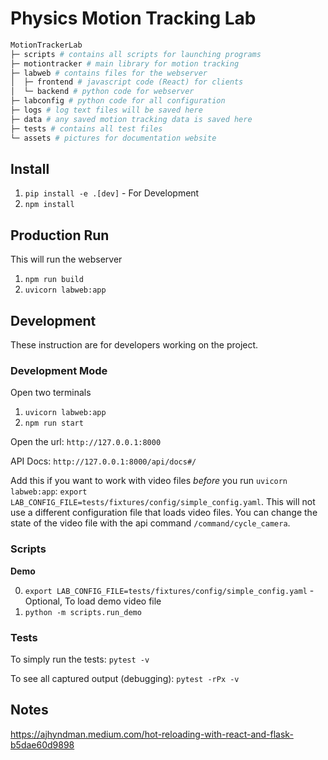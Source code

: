 # Physics Motion Tracking Lab

```python
MotionTrackerLab
├─ scripts # contains all scripts for launching programs
├─ motiontracker # main library for motion tracking
├─ labweb # contains files for the webserver
│  ├─ frontend # javascript code (React) for clients
│  └─ backend # python code for webserver
├─ labconfig # python code for all configuration
├─ logs # log text files will be saved here
├─ data # any saved motion tracking data is saved here
├─ tests # contains all test files 
└─ assets # pictures for documentation website
```

## Install

1. `pip install -e .[dev]` - For Development
2. `npm install`

## Production Run

This will run the webserver

1. `npm run build`
2. `uvicorn labweb:app`

## Development

These instruction are for developers working on the project.

### Development Mode

Open two terminals

1. `uvicorn labweb:app`
2. `npm run start`

Open the url: `http://127.0.0.1:8000`

API Docs: `http://127.0.0.1:8000/api/docs#/`

Add this if you want to work with video files *before* you run `uvicorn labweb:app`: `export LAB_CONFIG_FILE=tests/fixtures/config/simple_config.yaml`. This will not use a different configuration file that loads video files.  You can change the state of the video file with the api command `/command/cycle_camera`.

### Scripts

**Demo**

0. `export LAB_CONFIG_FILE=tests/fixtures/config/simple_config.yaml` - Optional, To load demo video file
1. `python -m scripts.run_demo`


### Tests

To simply run the tests: `pytest -v`

To see all captured output (debugging): `pytest -rPx -v`

## Notes

https://ajhyndman.medium.com/hot-reloading-with-react-and-flask-b5dae60d9898
